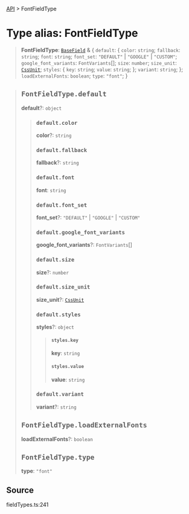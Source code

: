 [API](../index.md) > FontFieldType

# Type alias: FontFieldType

> **FontFieldType**: [`BaseField`](type-alias.BaseField.md) & \{
  `default`: \{
    `color`: `string`;
    `fallback`: `string`;
    `font`: `string`;
    `font_set`: `"DEFAULT"` \| `"GOOGLE"` \| `"CUSTOM"`;
    `google_font_variants`: `FontVariants`[];
    `size`: `number`;
    `size_unit`: [`CssUnit`](type-alias.CssUnit.md);
    `styles`: \{
      `key`: `string`;
      `value`: `string`;
    };
    `variant`: `string`;
  };
  `loadExternalFonts`: `boolean`;
  `type`: `"font"`;
 }

> ## `FontFieldType.default`
>
> **default**?: `object`
>
> > ### `default.color`
> >
> > **color**?: `string`
> >
> > ### `default.fallback`
> >
> > **fallback**?: `string`
> >
> > ### `default.font`
> >
> > **font**: `string`
> >
> > ### `default.font_set`
> >
> > **font\_set**?: `"DEFAULT"` \| `"GOOGLE"` \| `"CUSTOM"`
> >
> > ### `default.google_font_variants`
> >
> > **google\_font\_variants**?: `FontVariants`[]
> >
> > ### `default.size`
> >
> > **size**?: `number`
> >
> > ### `default.size_unit`
> >
> > **size\_unit**?: [`CssUnit`](type-alias.CssUnit.md)
> >
> > ### `default.styles`
> >
> > **styles**?: `object`
> >
> > > #### `styles.key`
> > >
> > > **key**: `string`
> > >
> > > #### `styles.value`
> > >
> > > **value**: `string`
> > >
> > >
> >
> > ### `default.variant`
> >
> > **variant**?: `string`
> >
> >
>
> ## `FontFieldType.loadExternalFonts`
>
> **loadExternalFonts**?: `boolean`
>
> ## `FontFieldType.type`
>
> **type**: `"font"`
>
>

## Source

fieldTypes.ts:241

